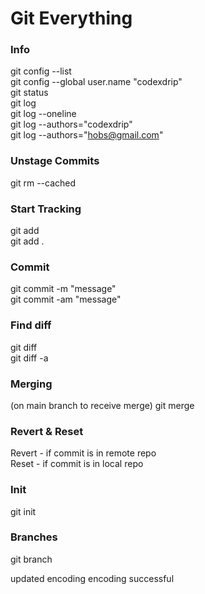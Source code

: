 ﻿# Git Everything   
   
### Info   
git config --list   
git config --global user.name "codexdrip"   
git status   
git log   
git log --oneline   
git log --authors="codexdrip"   
git log --authors="hobs@gmail.com"   
   
   
### Unstage Commits   
git rm --cached <file>   


### Start Tracking
git add <file>   
git add .   

   
### Commit   
git commit -m "message"   
git commit -am "message"

### Find diff   
git diff   
git diff -a   

### Merging   
(on main branch to receive merge) git merge <branch to take in>    
    
   
### Revert & Reset   
Revert - if commit is in remote repo   
Reset - if commit is in local repo


### Init   
git init   


### Branches   
git branch   

updated encoding
encoding successful